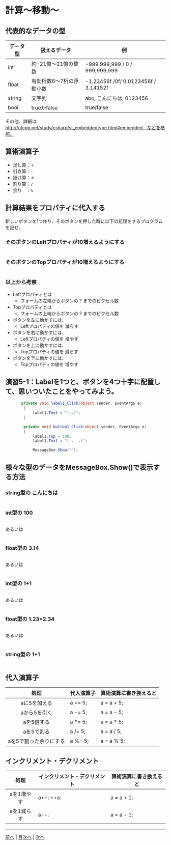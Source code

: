 # 計算～移動～

## 代表的なデータの型

|データ型|扱えるデータ|例|
|-------|-----------|--|
|int    | 約-21億～21億の整数 | -999,999,999 / 0 / 999,999,999 |
|float  | 有効桁数6～7桁の浮動小数 | -1.23456f /0f/ 0.0123456f / 3.14152f |
|string | 文字列 | abc, こんにちは, 0123456 |
|bool   | trueかfalse | true/false |

その他、詳細は http://ufcpp.net/study/csharp/st_embeddedtype.html#embedded　などを参照。

## 算術演算子

- 足し算：`＋`
- 引き算：`-`
- 掛け算：`＊`
- 割り算：`/`
- 余り　：`%`

## 計算結果をプロパティに代入する

新しいボタンを1つ作り、そのボタンを押した時に以下の処理をするプログラムを記せ。

### そのボタンのLeftプロパティが10増えるようにする

```cs

```

### そのボタンのTopプロパティが10増えるようにする

```cs

```

### 以上から考察

- Leftプロパティとは
  - フォームの左端からボタンの ? までのピクセル数
- Topプロパティとは
  - フォームの上端からボタンの ? までのピクセル数
- ボタンを左に動かすには、
  - Leftプロパティの値を 減らす
- ボタンを右に動かすには、
  - Leftプロパティの値を 増やす
- ボタンを上に動かすには、
  - Topプロパティの値を 減らす
- ボタンを下に動かすには、
  - Topプロパティの値を 増やす

## 演習5-1：Labelを1つと、ボタンを4つ十字に配置して、思いついたことをやってみよう。

```cs
       private void label1_Click(object sender, EventArgs e)
        {
            label1.Text = "(..)";
        }

        private void button1_Click(object sender, EventArgs e)
        {
            label1.Top = 100;
            label1.Text = "( .  .)";

            MessageBox.Show("");
```

## 様々な型のデータをMessageBox.Show()で表示する方法

### string型の こんにちは

```cs

```

### int型の 100

```cs

```

あるいは

```cs

```

### float型の 3.14

```cs

```

あるいは

```cs

```

### int型の 1+1

```cs

```

あるいは

```cs

```

### float型の 1.23*2.34

```cs

```

あるいは

```cs

```

### string型の 1+1

```cs

```

## 代入演算子

|処理                   |代入演算子|算術演算に書き換えると|
|:---------------------:|---------|-------------------|
|aに5を加える           | a += 5; |a = a + 5;         |
|aから5を引く           | a -= 5; |a = a - 5;         |
|aを5倍する             | a *= 5; |a = a * 5;         |
|aを5で割る             | a /= 5; |a = a / 5;         |
|aを5で割った余りにする | a %- 5; |a = a % 5;         |

## インクリメント・デクリメント

|処理      |インクリメント・デクリメント|算術演算に書き換えると|
|:-------:|--------------------------|----------------------|
|aを1増やす|  a++;  ++a:           |a = a + 1;            |		
|aを1減らす|	a--:                 |a = a - 1;            |

---

[前へ](04.md) | [目次へ](README.md#%E7%9B%AE%E6%AC%A1) | [次へ](06.md)
